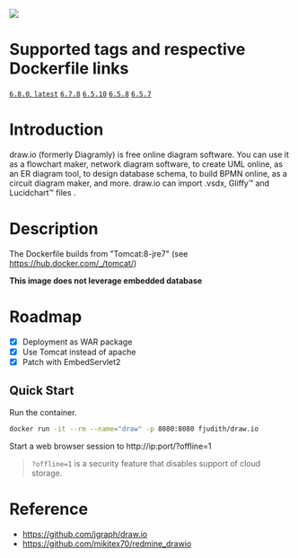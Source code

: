 [![](https://images.microbadger.com/badges/image/fjudith/draw.io.svg)](https://microbadger.com/images/fjudith/draw.io "Get your own image badge on microbadger.com")

# Supported tags and respective Dockerfile links

[`6.8.0`, `latest`](https://github.com/fjudith/docker-draw.io/tree/6.8.0)
[`6.7.8`](https://github.com/fjudith/docker-draw.io/tree/6.7.8)
[`6.5.10`](https://github.com/fjudith/docker-draw.io/tree/6.5.10)
[`6.5.8`](https://github.com/fjudith/docker-draw.io/tree/6.5.8)
[`6.5.7`](https://github.com/fjudith/docker-draw.io/tree/6.5.7)

# Introduction

draw.io (formerly Diagramly) is free online diagram software. You can use it as a flowchart maker, network diagram software, to create UML online, as an ER diagram tool, to design database schema, to build BPMN online, as a circuit diagram maker, and more. draw.io can import .vsdx, Gliffy™ and Lucidchart™ files . 

 # Description

The Dockerfile builds from "Tomcat:8-jre7" (see https://hub.docker.com/_/tomcat/)

**This image does not leverage embedded database**

# Roadmap

* [x] Deployment as WAR package
* [x] Use Tomcat instead of apache
* [x] Patch with EmbedServlet2

## Quick Start

Run the container.

```bash
docker run -it --rm --name="draw" -p 8080:8080 fjudith/draw.io
```

Start a web browser session to http://ip:port/?offline=1

> `?offline=1` is a security feature that disables support of cloud storage.


# Reference

* https://github.com/jgraph/draw.io
* https://github.com/mikitex70/redmine_drawio
